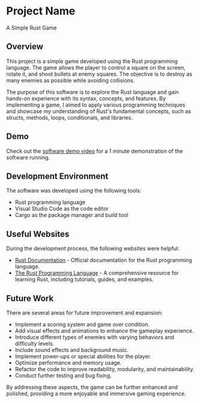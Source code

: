 # Project Name

A Simple Rust Game

## Overview


This project is a simple game developed using the Rust programming language. The game allows the player to control a square on the screen, rotate it, and shoot bullets at enemy squares. The objective is to destroy as many enemies as possible while avoiding collisions.

The purpose of this software is to explore the Rust language and gain hands-on experience with its syntax, concepts, and features. By implementing a game, I aimed to apply various programming techniques and showcase my understanding of Rust's fundamental concepts, such as structs, methods, loops, conditionals, and libraries.

## Demo

Check out the [software demo video]([(https://youtu.be/5vToeLVsDx4)]) for a 1 minute demonstration of the software running.

## Development Environment

The software was developed using the following tools:

- Rust programming language
- Visual Studio Code as the code editor
- Cargo as the package manager and build tool

## Useful Websites

During the development process, the following websites were helpful:

- [Rust Documentation](https://doc.rust-lang.org/) - Official documentation for the Rust programming language.
- [The Rust Programming Language](https://www.rust-lang.org/learn) - A comprehensive resource for learning Rust, including tutorials, guides, and examples.

## Future Work

There are several areas for future improvement and expansion:

- Implement a scoring system and game over condition.
- Add visual effects and animations to enhance the gameplay experience.
- Introduce different types of enemies with varying behaviors and difficulty levels.
- Include sound effects and background music.
- Implement power-ups or special abilities for the player.
- Optimize performance and memory usage.
- Refactor the code to improve readability, modularity, and maintainability.
- Conduct further testing and bug fixing.

By addressing these aspects, the game can be further enhanced and polished, providing a more enjoyable and immersive gaming experience.
